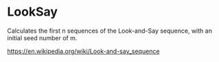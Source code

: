 # LookSay
Calculates the first n sequences of the Look-and-Say sequence, with an initial seed number of m.

https://en.wikipedia.org/wiki/Look-and-say_sequence

